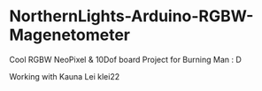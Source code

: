 # NorthernLights-Arduino-RGBW-Magenetometer
Cool RGBW NeoPixel &amp; 10Dof board Project for Burning Man : D

Working with Kauna Lei klei22
